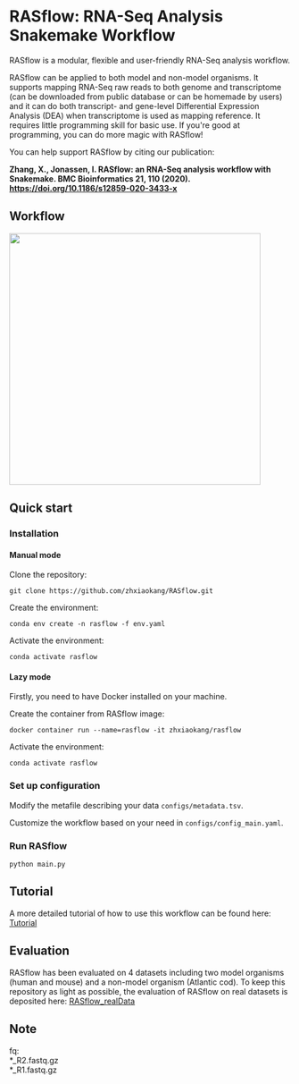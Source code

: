 # RASflow: RNA-Seq Analysis Snakemake Workflow
RASflow is a modular, flexible and user-friendly RNA-Seq analysis workflow. 

RASflow can be applied to both model and non-model organisms. It supports mapping RNA-Seq raw reads to both genome and transcriptome (can be downloaded from public database or can be homemade by users) and it can do both transcript- and gene-level Differential Expression Analysis (DEA) when transcriptome is used as mapping reference. It requires little programming skill for basic use. If you're good at programming, you can do more magic with RASflow!

You can help support RASflow by citing our publication:

**Zhang, X., Jonassen, I. RASflow: an RNA-Seq analysis workflow with Snakemake. BMC Bioinformatics 21, 110 (2020). https://doi.org/10.1186/s12859-020-3433-x**

## Workflow
<img src="https://github.com/zhxiaokang/RNA-Seq-analysis/blob/master/workflow/workflow_chart.jpg" width="450">

## Quick start
### Installation
#### Manual mode

Clone the repository:

`git clone https://github.com/zhxiaokang/RASflow.git`

Create the environment:

`conda env create -n rasflow -f env.yaml`

Activate the environment:

`conda activate rasflow`

#### Lazy mode

Firstly, you need to have Docker installed on your machine.

Create the container from RASflow image:

`docker container run --name=rasflow -it zhxiaokang/rasflow`

Activate the environment:

`conda activate rasflow`

### Set up configuration
Modify the metafile describing your data `configs/metadata.tsv`.

Customize the workflow based on your need in `configs/config_main.yaml`.

### Run RASflow
`python main.py`

## Tutorial
A more detailed tutorial of how to use this workflow can be found here: [Tutorial](https://github.com/zhxiaokang/RASflow/blob/master/Tutorial.pdf)

## Evaluation
RASflow has been evaluated on 4 datasets including two model organisms (human and mouse) and a non-model organism (Atlantic cod). To keep this repository as light as possible, the evaluation of RASflow on real datasets is deposited here: [RASflow_realData](https://git.app.uib.no/Xiaokang.Zhang/rasflow_realdata)

## Note
fq:  
*_R2.fastq.gz  
*_R1.fastq.gz 


